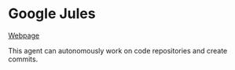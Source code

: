 # Google Jules

[Webpage](https://jules.google.com)

This agent can autonomously work on code repositories and create commits.